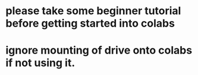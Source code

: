 # please take some beginner tutorial before getting started into colabs
# ignore mounting of drive onto colabs if not using it.
